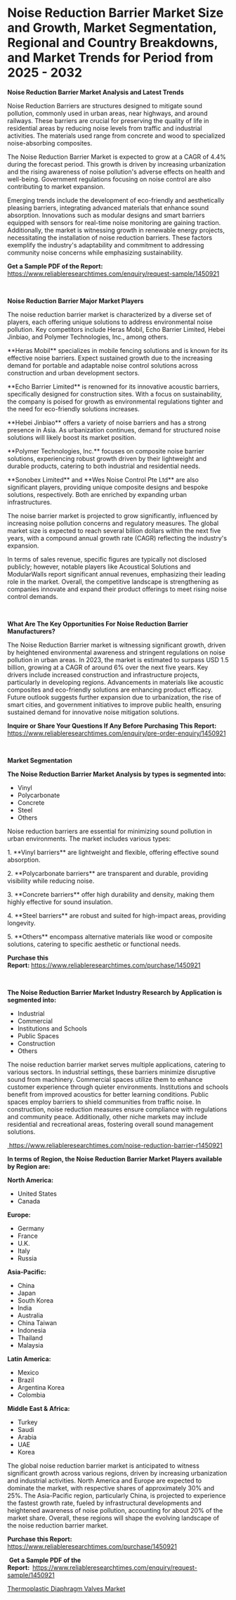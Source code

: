<p><h1>Noise Reduction Barrier Market Size and Growth, Market Segmentation, Regional and Country Breakdowns, and Market Trends for Period from 2025 -  2032</h1></p><p><strong>Noise Reduction Barrier Market Analysis and Latest Trends</strong></p>
<p><p>Noise Reduction Barriers are structures designed to mitigate sound pollution, commonly used in urban areas, near highways, and around railways. These barriers are crucial for preserving the quality of life in residential areas by reducing noise levels from traffic and industrial activities. The materials used range from concrete and wood to specialized noise-absorbing composites.</p><p>The Noise Reduction Barrier Market is expected to grow at a CAGR of 4.4% during the forecast period. This growth is driven by increasing urbanization and the rising awareness of noise pollution's adverse effects on health and well-being. Government regulations focusing on noise control are also contributing to market expansion. </p><p>Emerging trends include the development of eco-friendly and aesthetically pleasing barriers, integrating advanced materials that enhance sound absorption. Innovations such as modular designs and smart barriers equipped with sensors for real-time noise monitoring are gaining traction. Additionally, the market is witnessing growth in renewable energy projects, necessitating the installation of noise reduction barriers. These factors exemplify the industry's adaptability and commitment to addressing community noise concerns while emphasizing sustainability.</p></p>
<p><strong>Get a Sample PDF of the Report:&nbsp;</strong> <a href="https://www.reliableresearchtimes.com/enquiry/request-sample/1450921?utm_campaign=3315&utm_medium=2&utm_source=Github&utm_content=ia&utm_term=09042025&utm_id=noise-reduction-barrier">https://www.reliableresearchtimes.com/enquiry/request-sample/1450921</a></p>
<p>&nbsp;</p>
<p><strong>Noise Reduction Barrier Major Market Players</strong></p>
<p><p>The noise reduction barrier market is characterized by a diverse set of players, each offering unique solutions to address environmental noise pollution. Key competitors include Heras Mobil, Echo Barrier Limited, Hebei Jinbiao, and Polymer Technologies, Inc., among others. </p><p>**Heras Mobil** specializes in mobile fencing solutions and is known for its effective noise barriers. Expect sustained growth due to the increasing demand for portable and adaptable noise control solutions across construction and urban development sectors.</p><p>**Echo Barrier Limited** is renowned for its innovative acoustic barriers, specifically designed for construction sites. With a focus on sustainability, the company is poised for growth as environmental regulations tighter and the need for eco-friendly solutions increases.</p><p>**Hebei Jinbiao** offers a variety of noise barriers and has a strong presence in Asia. As urbanization continues, demand for structured noise solutions will likely boost its market position. </p><p>**Polymer Technologies, Inc.** focuses on composite noise barrier solutions, experiencing robust growth driven by their lightweight and durable products, catering to both industrial and residential needs.</p><p>**Sonobex Limited** and **Wes Noise Control Pte Ltd** are also significant players, providing unique composite designs and bespoke solutions, respectively. Both are enriched by expanding urban infrastructures.</p><p>The noise barrier market is projected to grow significantly, influenced by increasing noise pollution concerns and regulatory measures. The global market size is expected to reach several billion dollars within the next five years, with a compound annual growth rate (CAGR) reflecting the industry's expansion.</p><p>In terms of sales revenue, specific figures are typically not disclosed publicly; however, notable players like Acoustical Solutions and ModularWalls report significant annual revenues, emphasizing their leading role in the market. Overall, the competitive landscape is strengthening as companies innovate and expand their product offerings to meet rising noise control demands.</p></p>
<p>&nbsp;</p>
<p><strong>What Are The Key Opportunities For Noise Reduction Barrier Manufacturers?</strong></p>
<p><p>The Noise Reduction Barrier market is witnessing significant growth, driven by heightened environmental awareness and stringent regulations on noise pollution in urban areas. In 2023, the market is estimated to surpass USD 1.5 billion, growing at a CAGR of around 6% over the next five years. Key drivers include increased construction and infrastructure projects, particularly in developing regions. Advancements in materials like acoustic composites and eco-friendly solutions are enhancing product efficacy. Future outlook suggests further expansion due to urbanization, the rise of smart cities, and government initiatives to improve public health, ensuring sustained demand for innovative noise mitigation solutions.</p></p>
<p><strong>Inquire or Share Your Questions If Any Before Purchasing This Report:</strong> <a href="https://www.reliableresearchtimes.com/enquiry/pre-order-enquiry/1450921?utm_campaign=3315&utm_medium=2&utm_source=Github&utm_content=ia&utm_term=09042025&utm_id=noise-reduction-barrier">https://www.reliableresearchtimes.com/enquiry/pre-order-enquiry/1450921</a></p>
<p>&nbsp;</p>
<p><strong>Market Segmentation</strong></p>
<p><strong>The Noise Reduction Barrier Market Analysis by types is segmented into:</strong></p>
<p><ul><li>Vinyl</li><li>Polycarbonate</li><li>Concrete</li><li>Steel</li><li>Others</li></ul></p>
<p><p>Noise reduction barriers are essential for minimizing sound pollution in urban environments. The market includes various types: </p><p>1. **Vinyl barriers** are lightweight and flexible, offering effective sound absorption.</p><p>2. **Polycarbonate barriers** are transparent and durable, providing visibility while reducing noise.</p><p>3. **Concrete barriers** offer high durability and density, making them highly effective for sound insulation.</p><p>4. **Steel barriers** are robust and suited for high-impact areas, providing longevity.</p><p>5. **Others** encompass alternative materials like wood or composite solutions, catering to specific aesthetic or functional needs.</p></p>
<p><strong>Purchase this Report:&nbsp;</strong><a href="https://www.reliableresearchtimes.com/purchase/1450921?utm_campaign=3315&utm_medium=2&utm_source=Github&utm_content=ia&utm_term=09042025&utm_id=noise-reduction-barrier">https://www.reliableresearchtimes.com/purchase/1450921</a></p>
<p>&nbsp;</p>
<p><strong>The Noise Reduction Barrier Market Industry Research by Application is segmented into:</strong></p>
<p><ul><li>Industrial</li><li>Commercial</li><li>Institutions and Schools</li><li>Public Spaces</li><li>Construction</li><li>Others</li></ul></p>
<p><p>The noise reduction barrier market serves multiple applications, catering to various sectors. In industrial settings, these barriers minimize disruptive sound from machinery. Commercial spaces utilize them to enhance customer experience through quieter environments. Institutions and schools benefit from improved acoustics for better learning conditions. Public spaces employ barriers to shield communities from traffic noise. In construction, noise reduction measures ensure compliance with regulations and community peace. Additionally, other niche markets may include residential and recreational areas, fostering overall sound management solutions.</p></p>
<p><a href="https://www.reliableresearchtimes.com/noise-reduction-barrier-r1450921?utm_campaign=3315&utm_medium=2&utm_source=Github&utm_content=ia&utm_term=09042025&utm_id=noise-reduction-barrier">&nbsp;https://www.reliableresearchtimes.com/noise-reduction-barrier-r1450921</a></p>
<p><strong>In terms of Region, the Noise Reduction Barrier Market Players available by Region are:</strong></p>
<p>
    <p> <strong> North America: </strong>
        <ul>
            <li>United States</li>
            <li>Canada</li>
        </ul>
        </p> 
    <p> <strong> Europe: </strong>
        <ul>
            <li>Germany</li>
            <li>France</li>
            <li>U.K.</li>
            <li>Italy</li>
            <li>Russia</li>
        </ul>
        </p> 
    <p> <strong> Asia-Pacific: </strong>
        <ul>
            <li>China</li>
            <li>Japan</li>
            <li>South Korea</li>
            <li>India</li>
            <li>Australia</li>
            <li>China Taiwan</li>
            <li>Indonesia</li>
            <li>Thailand</li>
            <li>Malaysia</li>
        </ul>
        </p> 
    <p> <strong> Latin America: </strong>
        <ul>
            <li>Mexico</li>
            <li>Brazil</li>
            <li>Argentina Korea</li>
            <li>Colombia</li>
        </ul>
        </p> 
    <p> <strong> Middle East & Africa: </strong>
        <ul>
            <li>Turkey</li>
            <li>Saudi</li>
            <li>Arabia</li>
            <li>UAE</li>
            <li>Korea</li>
        </ul>
    </p>
    </p>
<p><p>The global noise reduction barrier market is anticipated to witness significant growth across various regions, driven by increasing urbanization and industrial activities. North America and Europe are expected to dominate the market, with respective shares of approximately 30% and 25%. The Asia-Pacific region, particularly China, is projected to experience the fastest growth rate, fueled by infrastructural developments and heightened awareness of noise pollution, accounting for about 20% of the market share. Overall, these regions will shape the evolving landscape of the noise reduction barrier market.</p></p>
<p><strong>Purchase this Report: </strong><a href="https://www.reliableresearchtimes.com/purchase/1450921?utm_campaign=3315&utm_medium=2&utm_source=Github&utm_content=ia&utm_term=09042025&utm_id=noise-reduction-barrier">https://www.reliableresearchtimes.com/purchase/1450921</a></p>
<p>&nbsp;<strong>Get a Sample PDF of the Report:&nbsp;&nbsp;</strong><a href="https://www.reliableresearchtimes.com/enquiry/request-sample/1450921?utm_campaign=3315&utm_medium=2&utm_source=Github&utm_content=ia&utm_term=09042025&utm_id=noise-reduction-barrier">https://www.reliableresearchtimes.com/enquiry/request-sample/1450921</a></p>
<p><strong></strong></p>
<p><p><a href="https://github.com/daphnyvashdi/Market-Research-Report-List-1/blob/main/thermoplastic-diaphragm-valves-market.md?utm_campaign=3315&utm_medium=2&utm_source=Github&utm_content=ia&utm_term=09042025&utm_id=noise-reduction-barrier">Thermoplastic Diaphragm Valves Market</a></p></p>